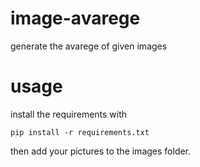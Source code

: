 # image-avarege
generate the avarege of given images

# usage
install the requirements with 
```
pip install -r requirements.txt
```
then add your pictures to the images folder.

